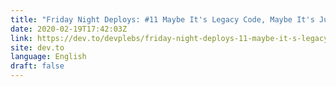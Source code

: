 ```yaml
---
title: "Friday Night Deploys: #11 Maybe It's Legacy Code, Maybe It's Just S**t"
date: 2020-02-19T17:42:03Z
link: https://dev.to/devplebs/friday-night-deploys-11-maybe-it-s-legacy-code-maybe-it-s-just-s-t-2fnj?utm_medium=RSS&utm_source=news.12bit.vn
site: dev.to
language: English
draft: false
---
```

